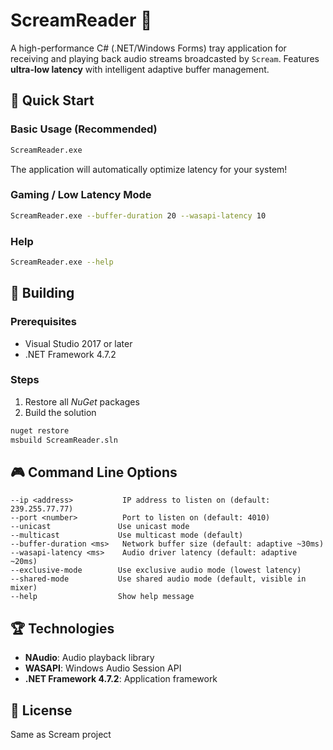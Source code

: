 # ScreamReader 🎵

A high-performance C# (.NET/Windows Forms) tray application for receiving and playing back audio streams broadcasted by `Scream`. Features **ultra-low latency** with intelligent adaptive buffer management.

## 🚀 Quick Start

### Basic Usage (Recommended)
```bash
ScreamReader.exe
```
The application will automatically optimize latency for your system!

### Gaming / Low Latency Mode
```bash
ScreamReader.exe --buffer-duration 20 --wasapi-latency 10
```

### Help
```bash
ScreamReader.exe --help
```

## 🔧 Building

### Prerequisites
- Visual Studio 2017 or later
- .NET Framework 4.7.2

### Steps
1. Restore all *NuGet* packages
2. Build the solution

```bash
nuget restore
msbuild ScreamReader.sln
```

## 🎮 Command Line Options

```
--ip <address>           IP address to listen on (default: 239.255.77.77)
--port <number>          Port to listen on (default: 4010)
--unicast               Use unicast mode
--multicast             Use multicast mode (default)
--buffer-duration <ms>   Network buffer size (default: adaptive ~30ms)
--wasapi-latency <ms>    Audio driver latency (default: adaptive ~20ms)
--exclusive-mode        Use exclusive audio mode (lowest latency)
--shared-mode           Use shared audio mode (default, visible in mixer)
--help                  Show help message
```

## 🏆 Technologies

- **NAudio**: Audio playback library
- **WASAPI**: Windows Audio Session API
- **.NET Framework 4.7.2**: Application framework

## 📝 License

Same as Scream project
